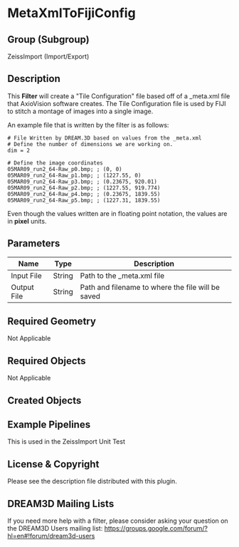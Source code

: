 # MetaXmlToFijiConfig #


## Group (Subgroup) ##

ZeissImport (Import/Export)

## Description ##

This **Filter** will create a "Tile Configuration" file based off of a _meta.xml file that AxioVision software creates. The Tile Configuration file is used by FIJI to stitch a montage of images into a single image.


An example file that is written by the filter is as follows:

    # File Written by DREAM.3D based on values from the _meta.xml
    # Define the number of dimensions we are working on.
    dim = 2

    # Define the image coordinates
    05MAR09_run2_64-Raw_p0.bmp; ; (0, 0)
    05MAR09_run2_64-Raw_p1.bmp; ; (1227.55, 0)
    05MAR09_run2_64-Raw_p3.bmp; ; (0.23675, 920.01)
    05MAR09_run2_64-Raw_p2.bmp; ; (1227.55, 919.774)
    05MAR09_run2_64-Raw_p4.bmp; ; (0.23675, 1839.55)
    05MAR09_run2_64-Raw_p5.bmp; ; (1227.31, 1839.55)

Even though the values written are in floating point notation, the values are in **pixel** units.
## Parameters ##

| Name | Type | Description |
|------|------|------|
| Input File | String | Path to the _meta.xml file |
| Output File | String | Path and filename to where the file will be saved |

## Required Geometry ##

Not Applicable

## Required Objects ##

Not Applicable

## Created Objects ##


## Example Pipelines ##

This is used in the ZeissImport Unit Test

## License & Copyright ##

Please see the description file distributed with this plugin.

## DREAM3D Mailing Lists ##

If you need more help with a filter, please consider asking your question on the DREAM3D Users mailing list:
https://groups.google.com/forum/?hl=en#!forum/dream3d-users